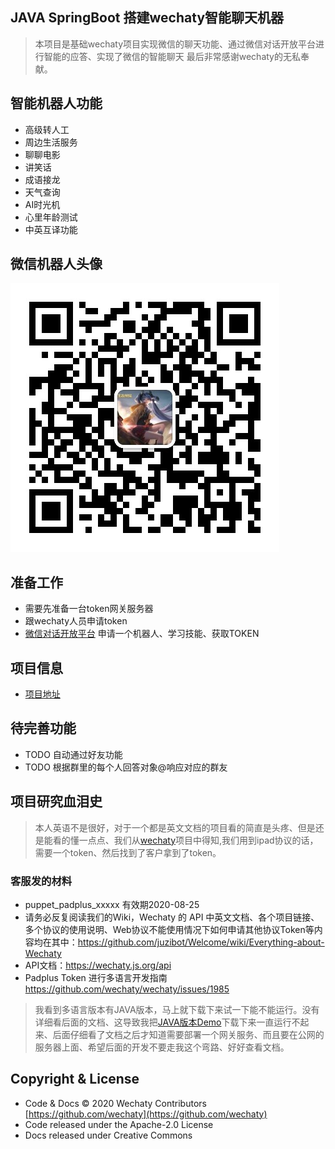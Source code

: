 ## JAVA SpringBoot 搭建wechaty智能聊天机器
> 本项目是基础wechaty项目实现微信的聊天功能、通过微信对话开放平台进行智能的应答、实现了微信的智能聊天 最后非常感谢wechaty的无私奉献。

## 智能机器人功能
* 高级转人工
* 周边生活服务
* 聊聊电影
* 讲笑话
* 成语接龙
* 天气查询
* AI时光机
* 心里年龄测试
* 中英互译功能

## 微信机器人头像
![微信二维码](../img/code.jpg)

## 准备工作
* 需要先准备一台token网关服务器
* 跟wechaty人员申请token
* [微信对话开放平台]() 申请一个机器人、学习技能、获取TOKEN

## 项目信息
* [项目地址](https://github.com/smwsk/wechaty-bot) 

## 待完善功能
* TODO 自动通过好友功能
* TODO 根据群里的每个人回答对象@响应对应的群友

## 项目研究血泪史
>本人英语不是很好，对于一个都是英文文档的项目看的简直是头疼、但是还是能看的懂一点点、我们从[wechaty](https://github.com/wechaty/wechaty
)项目中得知,我们用到ipad协议的话，需要一个token、然后找到了客户拿到了token。
### 客服发的材料
* puppet_padplus_xxxxx 有效期2020-08-25
* 请务必反复阅读我们的Wiki，Wechaty 的 API 中英文文档、各个项目链接、多个协议的使用说明、Web协议不能使用情况下如何申请其他协议Token等内容均在其中：https://github.com/juzibot/Welcome/wiki/Everything-about-Wechaty
* API文档：https://wechaty.js.org/api
* Padplus Token 进行多语言开发指南 https://github.com/wechaty/wechaty/issues/1985


>我看到多语言版本有JAVA版本，马上就下载下来试一下能不能运行。没有详细看后面的文档、这导致我把[JAVA版本Demo](https://github.com/wechaty/java-wechaty-getting-started)下载下来一直运行不起来、后面仔细看了文档之后才知道需要部署一个网关服务、而且要在公网的服务器上面、希望后面的开发不要走我这个弯路、好好查看文档。


## Copyright & License
* Code & Docs © 2020 Wechaty Contributors [https://github.com/wechaty](https://github.com/wechaty)
* Code released under the Apache-2.0 License
* Docs released under Creative Commons